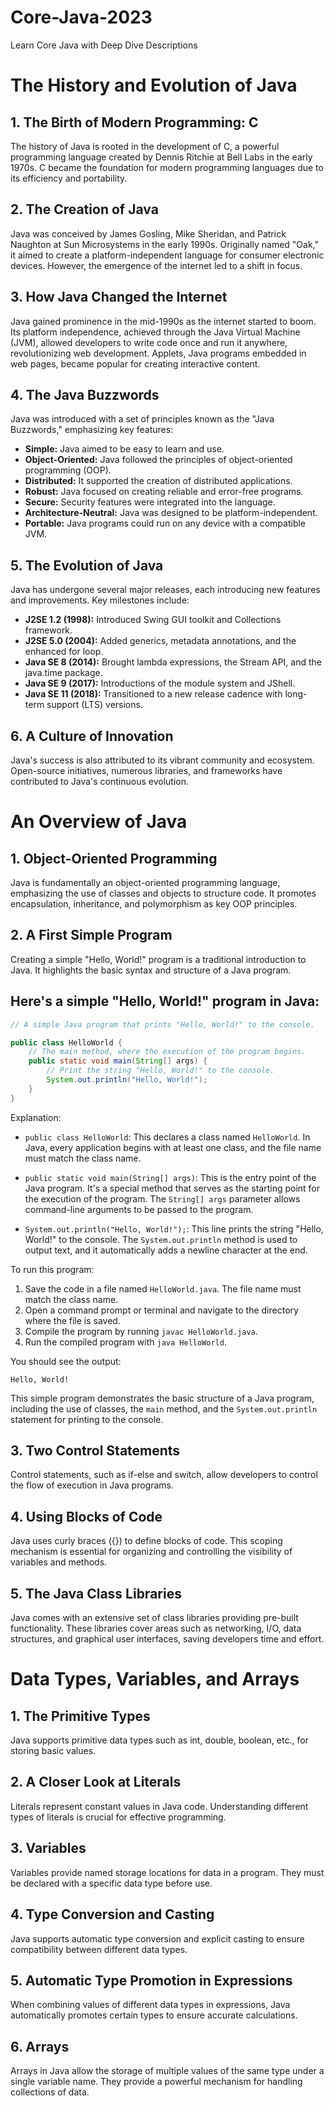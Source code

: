 # Core-Java-2023
Learn Core Java with Deep Dive Descriptions

# The History and Evolution of Java

## 1. The Birth of Modern Programming: C
The history of Java is rooted in the development of C, a powerful programming language created by Dennis Ritchie at Bell Labs in the early 1970s. C became the foundation for modern programming languages due to its efficiency and portability.

## 2. The Creation of Java
Java was conceived by James Gosling, Mike Sheridan, and Patrick Naughton at Sun Microsystems in the early 1990s. Originally named "Oak," it aimed to create a platform-independent language for consumer electronic devices. However, the emergence of the internet led to a shift in focus.

## 3. How Java Changed the Internet
Java gained prominence in the mid-1990s as the internet started to boom. Its platform independence, achieved through the Java Virtual Machine (JVM), allowed developers to write code once and run it anywhere, revolutionizing web development. Applets, Java programs embedded in web pages, became popular for creating interactive content.

## 4. The Java Buzzwords
Java was introduced with a set of principles known as the "Java Buzzwords," emphasizing key features:
- **Simple:** Java aimed to be easy to learn and use.
- **Object-Oriented:** Java followed the principles of object-oriented programming (OOP).
- **Distributed:** It supported the creation of distributed applications.
- **Robust:** Java focused on creating reliable and error-free programs.
- **Secure:** Security features were integrated into the language.
- **Architecture-Neutral:** Java was designed to be platform-independent.
- **Portable:** Java programs could run on any device with a compatible JVM.

## 5. The Evolution of Java
Java has undergone several major releases, each introducing new features and improvements. Key milestones include:
- **J2SE 1.2 (1998):** Introduced Swing GUI toolkit and Collections framework.
- **J2SE 5.0 (2004):** Added generics, metadata annotations, and the enhanced for loop.
- **Java SE 8 (2014):** Brought lambda expressions, the Stream API, and the java.time package.
- **Java SE 9 (2017):** Introductions of the module system and JShell.
- **Java SE 11 (2018):** Transitioned to a new release cadence with long-term support (LTS) versions.

## 6. A Culture of Innovation
Java's success is also attributed to its vibrant community and ecosystem. Open-source initiatives, numerous libraries, and frameworks have contributed to Java's continuous evolution.

# An Overview of Java

## 1. Object-Oriented Programming
Java is fundamentally an object-oriented programming language, emphasizing the use of classes and objects to structure code. It promotes encapsulation, inheritance, and polymorphism as key OOP principles.

## 2. A First Simple Program
Creating a simple "Hello, World!" program is a traditional introduction to Java. It highlights the basic syntax and structure of a Java program.

## Here's a simple "Hello, World!" program in Java:

```java
// A simple Java program that prints "Hello, World!" to the console.

public class HelloWorld {
    // The main method, where the execution of the program begins.
    public static void main(String[] args) {
        // Print the string "Hello, World!" to the console.
        System.out.println("Hello, World!");
    }
}
```

Explanation:

- `public class HelloWorld`: This declares a class named `HelloWorld`. In Java, every application begins with at least one class, and the file name must match the class name.

- `public static void main(String[] args)`: This is the entry point of the Java program. It's a special method that serves as the starting point for the execution of the program. The `String[] args` parameter allows command-line arguments to be passed to the program.

- `System.out.println("Hello, World!");`: This line prints the string "Hello, World!" to the console. The `System.out.println` method is used to output text, and it automatically adds a newline character at the end.

To run this program:

1. Save the code in a file named `HelloWorld.java`. The file name must match the class name.
2. Open a command prompt or terminal and navigate to the directory where the file is saved.
3. Compile the program by running `javac HelloWorld.java`.
4. Run the compiled program with `java HelloWorld`.

You should see the output:

```
Hello, World!
```

This simple program demonstrates the basic structure of a Java program, including the use of classes, the `main` method, and the `System.out.println` statement for printing to the console.


## 3. Two Control Statements
Control statements, such as if-else and switch, allow developers to control the flow of execution in Java programs.

## 4. Using Blocks of Code
Java uses curly braces ({}) to define blocks of code. This scoping mechanism is essential for organizing and controlling the visibility of variables and methods.

## 5. The Java Class Libraries
Java comes with an extensive set of class libraries providing pre-built functionality. These libraries cover areas such as networking, I/O, data structures, and graphical user interfaces, saving developers time and effort.

# Data Types, Variables, and Arrays

## 1. The Primitive Types
Java supports primitive data types such as int, double, boolean, etc., for storing basic values.

## 2. A Closer Look at Literals
Literals represent constant values in Java code. Understanding different types of literals is crucial for effective programming.

## 3. Variables
Variables provide named storage locations for data in a program. They must be declared with a specific data type before use.

## 4. Type Conversion and Casting
Java supports automatic type conversion and explicit casting to ensure compatibility between different data types.

## 5. Automatic Type Promotion in Expressions
When combining values of different data types in expressions, Java automatically promotes certain types to ensure accurate calculations.

## 6. Arrays
Arrays in Java allow the storage of multiple values of the same type under a single variable name. They provide a powerful mechanism for handling collections of data.


